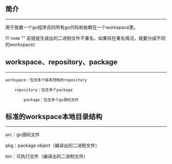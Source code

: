 ## **简介**

---

用于放置一个go程序员的所有go代码和依赖在一个workspace里。

!!! note ""
	前提是生成出的二进制文件不重名，如果存在重名情况，就要分成不同的workspace）

## **workspace、repository、package**

---

```text
workspace：包含多个版本控制的repository

	repository：包含多个package

		package：包含多个go源码文件
```

## **标准的workspace本地目录结构**

---

src：go源码文件

pkg：package object（编译出的二进制文件）

bin：可执行文件（编译出的二进制文件）
